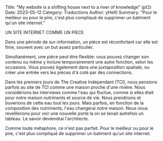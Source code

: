 Title: "My website is a shifting house next to a river of knowledge" (pt2)
Date: 2023-05-12 
Category: Traductions
Author: yHel0
Summary: "Pour le meilleur ou pour le pire, c'est plus compliqué de supprimer un batiment qu'un site internet."


UN SITE INTERNET COMME UN PIECE

Dans une période de sur-information, un piéce est réconfortant car elle est finie, souvent avec un but assez particulier.

Simultanément, une piéce peut être flexible: vous pouvez changer son contenu ou même y inclure temporairement une autre fonction, selon les occasions. Vous pouvez également dans une juxtaposition spatiale, ou créer une entrée vers les piéces d'à coté par des connections. 

Dans les premiers jours de The Creative Independant (TCI), nous pensions parfois au site de TCI comme une maison proche d'une riviére. Nous considérions les interviews comme l'eau qui fluctue, comme si elles était pour notre maison nutriments et source de vie. Nous prendrions et buverions de cette eau tout les jours. Mais parfois, en fonction de la composition des nutriments, l'eau changerai notre maison. Nous nous reveillerions pour voir une nouvelle porte la on se tenait autrefois un tableau. Le savoir deviendrai l'architecte.

Comme toute métaphore, ce n'est pas parfait. Pour le meilleur ou pour le pire, c'est plus compliqué de supprimer un batiment qu'un site internet.


